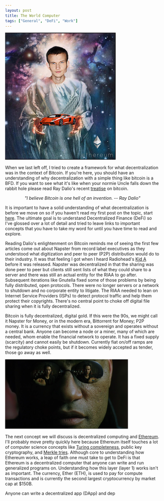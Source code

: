 ```yaml
---
layout: post
title: The World Computer
tags: ["General", "DeFi", "Work"]
---
```

![jesus vitalik](../images/jesus-vitalik.png)

When we last left off, I tried to create a framework for what decentralization was in the context of Bitcoin. If you're here, you should have an understanding of why decentralization with a simple thing like bitcoin is a BFD. If you want to see what it's like when your normie Uncle falls down the rabbit hole please read Ray Dalio's recent [treatise](https://www.bridgewater.com/research-and-insights/ray-dalio-what-i-think-of-bitcoin) on bitcoin. 

<p align="center"><i>"I believe Bitcoin is one hell of an invention. -- Ray Dalio"</i></p>

It is important to have a solid understanding of what decentralization is before we move on so if you haven't read my first post on the topic, start [here](https://www.andrewyao.me/ohai/). The ultimate goal is to understand Decentralized Finance (DeFi) so I've glossed over a lot of detail and tried to leave links to important concepts that you have to take my word for until you have time to read and explore.

Reading Dalio's enlightenment on Bitcoin reminds me of seeing the first few articles come out about Napster from record label executives as they understood what digitization and peer to peer (P2P) distribution would do to their industry. It was that feeling I got when I heard Radiohead's [Kid A](https://open.spotify.com/album/6GjwtEZcfenmOf6l18N7T7?si=__betqTaRi6Pyd92adoDKQ) before it was released. Napster was decentralized in that the sharing was done peer to peer but clients still sent lists of what they could share to a server and there was still an actual entity for the RIAA to go after. Subsequent iterations like Gnutella fixed some of those problems by being fully distributed, open protocols. There were no longer servers or a network to shutdown and no corporate entity to litigate. The RIAA needed to lean on Internet Service Providers (ISPs) to detect protocol traffic and help them protect their copyrights. There's no central point to choke off digital file sharing when it is fully decentralized.

Bitcoin is fully decentralized, digital gold. If this were the 90s, we might call it Napster for Money, or in the modern era, Bittorrent for Money; P2P money. It is a currency that exists without a sovereign and operates without a central bank. Anyone can become a node or a miner, many of which are needed, whom enable the financial network to operate. It has a fixed supply (scarcity) and cannot easily be shutdown. Currently fiat on/off ramps are the regulatory choke points, but if it becomes widely accepted as tender, those go away as well.

![morpheus](../images/morpheus.png)

The next concept we will discuss is decentralized computing and [Ethereum](https://decrypt.co/resources/what-is-ethereum-quickly-explained-four-minute-guide). I'll probably move pretty quickly here because Ethereum itself touches a lot of computer science concepts like [Turing completeness](https://www.youtube.com/watch?v=dNRDvLACg5Q), public key cryptography, and [Merkle tries](https://en.wikipedia.org/wiki/Merkle_tree). Although core to understanding how Ethereum works, a leap of faith one must take to get to DeFi is that Ethereum is a decentralized computer that anyone can write and run  generalized programs on. Understanding how this layer (layer 1) works isn't as important. The currency, Ether (ETH), is used to pay for compute transactions and is currently the second largest cryptocurrency by market cap at $150B.

Anyone can write a decentralized app (DApp) and dep
